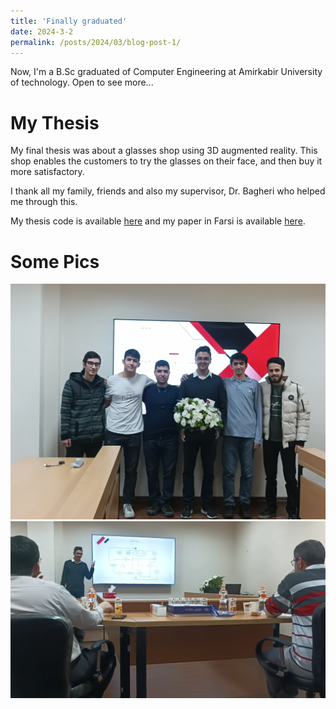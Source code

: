 ```yaml
---
title: 'Finally graduated'
date: 2024-3-2
permalink: /posts/2024/03/blog-post-1/
---
```


Now, I'm a B.Sc graduated of Computer Engineering at Amirkabir University of technology. Open to see more...


My Thesis
======

My final thesis was about a glasses shop using 3D augmented reality. This shop enables the customers to try the glasses on their face, and then buy it more satisfactory.

I thank all my family, friends and also my supervisor, Dr. Bagheri who helped me through this.

My thesis code is available [here](https://github.com/salinaria/gaboor-optic) and my paper in Farsi is available [here](https://github.com/salinaria/gaboor-optic/blob/main/payan_name.pdf).

Some Pics
======
<img src='/images/bscgrad.jpg'>


<img src='/images/bscdefense.png'>
